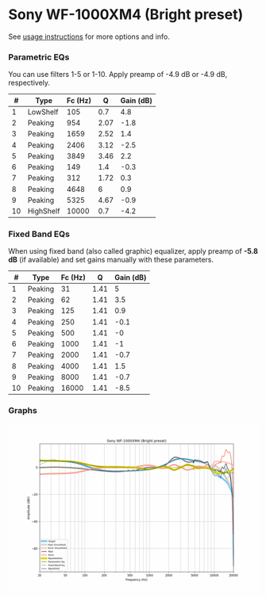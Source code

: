 # Sony WF-1000XM4 (Bright preset)
See [usage instructions](https://github.com/jaakkopasanen/AutoEq#usage) for more options and info.

### Parametric EQs
You can use filters 1-5 or 1-10. Apply preamp of -4.9 dB or -4.9 dB, respectively.

|   # | Type      |   Fc (Hz) |    Q |   Gain (dB) |
|-----|-----------|-----------|------|-------------|
|   1 | LowShelf  |       105 | 0.7  |         4.8 |
|   2 | Peaking   |       954 | 2.07 |        -1.8 |
|   3 | Peaking   |      1659 | 2.52 |         1.4 |
|   4 | Peaking   |      2406 | 3.12 |        -2.5 |
|   5 | Peaking   |      3849 | 3.46 |         2.2 |
|   6 | Peaking   |       149 | 1.4  |        -0.3 |
|   7 | Peaking   |       312 | 1.72 |         0.3 |
|   8 | Peaking   |      4648 | 6    |         0.9 |
|   9 | Peaking   |      5325 | 4.67 |        -0.9 |
|  10 | HighShelf |     10000 | 0.7  |        -4.2 |

### Fixed Band EQs
When using fixed band (also called graphic) equalizer, apply preamp of **-5.8 dB** (if available) and set gains manually with these parameters.

|   # | Type    |   Fc (Hz) |    Q |   Gain (dB) |
|-----|---------|-----------|------|-------------|
|   1 | Peaking |        31 | 1.41 |         5   |
|   2 | Peaking |        62 | 1.41 |         3.5 |
|   3 | Peaking |       125 | 1.41 |         0.9 |
|   4 | Peaking |       250 | 1.41 |        -0.1 |
|   5 | Peaking |       500 | 1.41 |        -0   |
|   6 | Peaking |      1000 | 1.41 |        -1   |
|   7 | Peaking |      2000 | 1.41 |        -0.7 |
|   8 | Peaking |      4000 | 1.41 |         1.5 |
|   9 | Peaking |      8000 | 1.41 |        -0.7 |
|  10 | Peaking |     16000 | 1.41 |        -8.5 |

### Graphs
![](./Sony%20WF-1000XM4%20(Bright%20preset).png)
